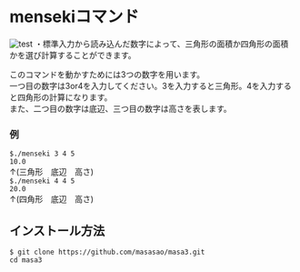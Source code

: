 # mensekiコマンド
![test](https://github.com/masasao/masa3/actions/workflows/test.yml/badge.svg)
・標準入力から読み込んだ数字によって、三角形の面積か四角形の面積かを選び計算することができます。

このコマンドを動かすためには3つの数字を用います。  
一つ目の数字は3or4を入力してください。3を入力すると三角形。4を入力すると四角形の計算になります。  
また、二つ目の数字は底辺、三つ目の数字は高さを表します。  
### 例
`$./menseki 3 4 5`  
`10.0`  
↑(三角形　底辺　高さ)  
`$./menseki 4 4 5`  
`20.0`  
↑(四角形　底辺　高さ)  
## インストール方法
`$ git clone https://github.com/masasao/masa3.git`  
`cd masa3`  

